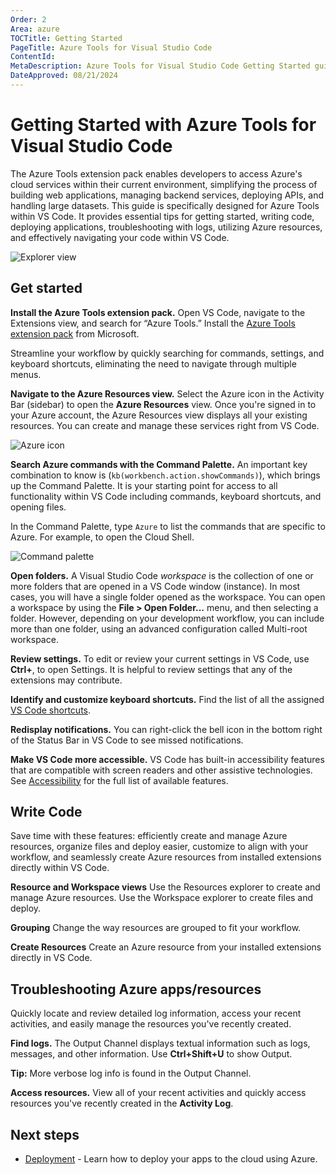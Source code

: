 ```yaml
---
Order: 2
Area: azure
TOCTitle: Getting Started
PageTitle: Azure Tools for Visual Studio Code
ContentId:
MetaDescription: Azure Tools for Visual Studio Code Getting Started guide for developers
DateApproved: 08/21/2024
---
```

# Getting Started with Azure Tools for Visual Studio Code

The Azure Tools extension pack enables developers to access Azure's cloud services within their current environment, simplifying the process of building web applications, managing backend services, deploying APIs, and handling large datasets. This guide is specifically designed for Azure Tools within VS Code. It provides essential tips for getting started, writing code, deploying applications, troubleshooting with logs, utilizing Azure resources, and effectively navigating your code within VS Code.

![Explorer view](images/extensions/explorer.png)

## Get started

**Install the Azure Tools extension pack.** Open VS Code, navigate to the Extensions view, and search for “Azure Tools.” Install the [Azure Tools extension pack](overview.md) from Microsoft.

Streamline your workflow by quickly searching for commands, settings, and keyboard shortcuts, eliminating the need to navigate through multiple menus.

**Navigate to the Azure Resources view.** Select the Azure icon in the Activity Bar (sidebar) to open the **Azure Resources** view. Once you're signed in to your Azure account, the Azure Resources view displays all your existing resources. You can create and manage these services right from VS Code.

![Azure icon](images/extensions/azure-icon.png)

**Search Azure commands with the Command Palette.** An important key combination to know is (`kb(workbench.action.showCommands)`), which brings up the Command Palette. It is your starting point for access to all functionality within VS Code including commands, keyboard shortcuts, and opening files.

In the Command Palette, type `Azure` to list the commands that are specific to Azure. For example, to open the Cloud Shell.

![Command palette](images/extensions/command-palette.png)

**Open folders.** A Visual Studio Code *workspace* is the collection of one or more folders that are opened in a VS Code window (instance). In most cases, you will have a single folder opened as the workspace. You can open a workspace by using the **File > Open Folder...** menu, and then selecting a folder. However, depending on your development workflow, you can include more than one folder, using an advanced configuration called Multi-root workspace.

**Review settings.** To edit or review your current settings in VS Code, use **Ctrl+**, to open Settings. It is helpful to review settings that any of the extensions may contribute.

**Identify and customize keyboard shortcuts.** Find the list of all the assigned [VS Code shortcuts](https://code.visualstudio.com/shortcuts/keyboard-shortcuts-windows.pdf).

**Redisplay notifications.** You can right-click the bell icon in the bottom right of the Status Bar in VS Code to see missed notifications.

**Make VS Code more accessible.** VS Code has built-in accessibility features that are compatible with screen readers and other assistive technologies. See [Accessibility](/docs/editor/accessibility.md) for the full list of available features.

## Write Code

Save time with these features: efficiently create and manage Azure resources, organize files and deploy easier, customize to align with your workflow, and seamlessly create Azure resources from installed extensions directly within VS Code.

**Resource and Workspace views** Use the Resources explorer to create and manage Azure resources. Use the Workspace explorer to create files and deploy.

**Grouping** Change the way resources are grouped to fit your workflow.

**Create Resources** Create an Azure resource from your installed extensions directly in VS Code.

## Troubleshooting Azure apps/resources

Quickly locate and review detailed log information, access your recent activities, and easily manage the resources you've recently created.

**Find logs.** The Output Channel displays textual information such as logs, messages, and other information. Use **Ctrl+Shift+U** to show Output.

**Tip:** More verbose log info is found in the Output Channel.

**Access resources.** View all of your recent activities and quickly access resources you've recently created in the **Activity Log**.

## Next steps

* [Deployment](/docs/azure/deployment.md) - Learn how to deploy your apps to the cloud using Azure.
